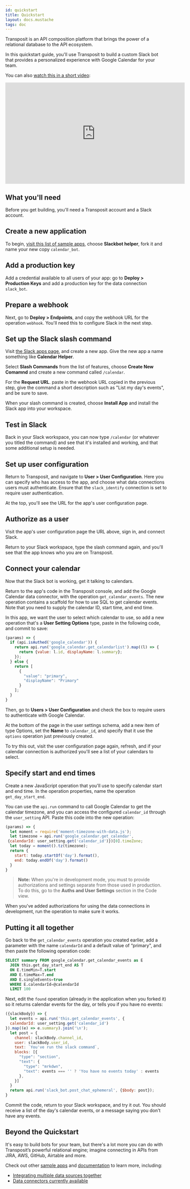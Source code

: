 ```yaml
---
id: quickstart
title: Quickstart
layout: docs.mustache
tags: doc
---
```


Transposit is an API composition platform that brings the power of a relational database to the API ecosystem.

In this quickstart guide, you'll use Transposit to build a custom Slack bot that provides a personalized experience with Google Calendar for your team.

You can also [watch this in a short video](https://youtu.be/98yMQpSjQIc):

<iframe width="560" height="315" src="https://www.youtube.com/embed/98yMQpSjQIc" frameborder="0" allow="accelerometer; autoplay; encrypted-media; gyroscope; picture-in-picture" allowfullscreen></iframe>

## What you'll need

Before you get building, you'll need a Transposit account and a Slack account.

## Create a new application

To begin, [visit this list of sample apps](https://www.transposit.com/apps/), choose **Slackbot helper**, fork it and name your new copy `calendar_bot`.

## Add a production key

Add a credential available to all users of your app: go to **Deploy > Production Keys** and add a production key for the data connection `slack_bot`.

## Prepare a webhook

Next, go to **Deploy > Endpoints**, and copy the webhook URL for the operation `webhook`. You'll need this to configure Slack in the next step.

## Set up the Slack slash command

Visit [the Slack apps page](https://api.slack.com/apps), and create a new app. Give the new app a name something like **Calendar Helper**.

Select **Slash Commands** from the list of features, choose **Create New Comamnd** and create a new command called `/calendar`.

For the **Request URL**. paste in the webhook URL copied in the previous step, give the command a short description such as "List my day's events", and be sure to save.

When your slash command is created, choose **Install App** and install the Slack app into your workspace.

## Test in Slack

Back in your Slack workspace, you can now type `/calendar` (or whatever you titled the command) and see that it's installed and working, and that some additional setup is needed.

## Set up user configuration

Return to Transposit, and navigate to **User > User Configuration**. Here you can specify who has access to the app, and choose what data connections users must authenticate. Ensure that the `slack_identify` connection is set to require user authentication.

At the top, you'll see the URL for the app's user configuration page. 

## Authorize as a user

Visit the app's user configuration page the URL above, sign in, and connect Slack.

Return to your Slack workspace, type the slash command again, and you'll see that the app knows who you are on Transposit.

## Connect your calendar

Now that the Slack bot is working, get it talking to calendars.

Return to the app's code in the Transposit console, and add the Google Calendar data connector, with the operation `get_calendar_events`. The new operation contains a scaffold for how to use SQL to get calendar events. Note that you need to supply the calendar ID, start time, and end time.

In this app, we want the user to select which calendar to use, so add a new operation that's a **User Setting Options** type, paste in the following code, and commit to save:

```javascript
(params) => {
  if (api.isAuthed('google_calendar')) {
    return api.run('google_calendar.get_calendarlist').map((l) => {
      return {value: l.id, displayName: l.summary};
    });
  } else {
    return [
      {
        "value": "primary",
        "displayName": "Primary"
      }
    ];
  }
}
```

Then, go to **Users > User Configuration** and check the box to require users to authenticate with Google Calendar.

At the bottom of the page in the user settings schema, add a new item of type Options, set the **Name** to `calendar_id`, and specify that it use the `options` operation just previously created.

To try this out, visit the user configuration page again, refresh, and if your calendar connection is authorized you'll see a list of your calendars to select.

## Specify start and end times

Create a new JavaScript operation that you'll use to specify calendar start and end time. In the operation properties, name the operation `get_day_start_end`.

You can use the `api.run` command to call Google Calendar to get the calendar timezone, and you can access the configured `calendar_id` through the `user_setting` API. Paste this code into the new operation:

```javascript
(params) => {
  let moment = require('moment-timezone-with-data.js');  
  let timezone = api.run('google_calendar.get_calendar',
 {calendarId: user_setting.get('calendar_id')})[0].timeZone;
  let today = moment().tz(timezone);
  return {
    start: today.startOf('day').format(),
    end: today.endOf('day').format()    
  }
}
```

> **Note:** When you're in development mode, you must to provide authorizations and settings separate from those used in production. To do this, go to the **Auths and User Settings** section in the Code view. 

When you've added authorizations for using the data connections in development, run the operation to make sure it works.

## Putting it all together

Go back to the `get_calendar_events` operation you created earlier, add a parameter with the name `calendarId` and a default value of “primary", and then paste the following operation code:

```sql
SELECT summary FROM google_calendar.get_calendar_events as E
  JOIN this.get_day_start_end AS T
  ON E.timeMin=T.start
  AND E.timeMax=T.end
  AND E.singleEvents=true
  WHERE E.calendarId=@calendarId
  LIMIT 100
```

Next, edit the `found` operation (already in the application when you forked it) so it returns calendar events for the day, or tells you if you have no events:

```javascript
({slackBody}) => {
  let events = api.run('this.get_calendar_events', {
  calendarId: user_setting.get('calendar_id')
}).map((e) => e.summary).join('\n');
  let post = {
    channel: slackBody.channel_id,
    user: slackBody.user_id,
    text: `You've run the slack command`,
    blocks: [{
      "type": "section",
      "text": {
        "type": "mrkdwn",
        "text": events === '' ? 'You have no events today' : events
      },
    }]
  }
  return api.run('slack_bot.post_chat_ephemeral', {$body: post});
}
```

Commit the code, return to your Slack workspace, and try it out. You should receive a list of the day's calendar events, or a message saying you don't have any events.

## Beyond the Quickstart

It's easy to build bots for your team, but there's a lot more you can do with Transposit’s powerful relational engine; imagine connecting in APIs from JIRA, AWS, GitHub, Airtable and more.

Check out other [sample apps](https://www.transposit.com/apps/) and [documentation](https://www.transposit.com/docs/) to learn more, including:

* [Integrating multiple data sources together](/docs/get-started/sql-quickstart)
* [Data connectors currently available](/docs/references/data-connectors)
